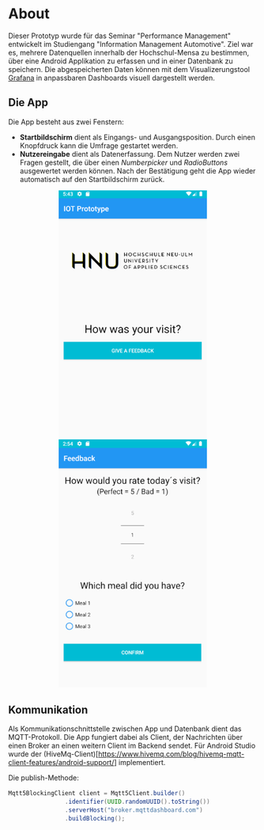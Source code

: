# About
Dieser Prototyp wurde für das Seminar "Performance Management" entwickelt im Studiengang "Information Management Automotive".
Ziel war es, mehrere Datenquellen innerhalb der Hochschul-Mensa zu bestimmen, über eine Android Applikation zu erfassen und in einer Datenbank zu speichern.
Die abgespeicherten Daten können mit dem Visualizerungstool [Grafana](https://grafana.com/) in anpassbaren Dashboards visuell dargestellt werden.

## Die App
Die App besteht aus zwei Fenstern:
- **Startbildschirm** dient als Eingangs- und Ausgangsposition. Durch einen Knopfdruck kann die Umfrage gestartet werden.
- **Nutzereingabe** dient als Datenerfassung. Dem Nutzer werden zwei Fragen gestellt, die über einen *Numberpicker* und *RadioButtons* ausgewertet werden können. Nach der Bestätigung geht die App wieder automatisch auf den Startbildschirm zurück.

<p align="center">
  <img src="https://github.com/IoTLabHNU/IoTMensa/blob/master/images/gui_startscreen.PNG" width="300" alt="Startbildschirm">
  <img src="https://github.com/IoTLabHNU/IoTMensa/blob/master/images/survey_new.PNG" width="300" alt="Nutzereingabe">
</p>

## Kommunikation
Als Kommunikationschnittstelle zwischen App und Datenbank dient das MQTT-Protokoll. Die App fungiert dabei als Client, der Nachrichten über einen Broker an einen weitern Client im Backend sendet. Für Android Studio wurde der (HiveMq-Client)[https://www.hivemq.com/blog/hivemq-mqtt-client-features/android-support/] implementiert.

Die publish-Methode:
```java
Mqtt5BlockingClient client = Mqtt5Client.builder()
                .identifier(UUID.randomUUID().toString())
                .serverHost("broker.mqttdashboard.com")
                .buildBlocking();
```




